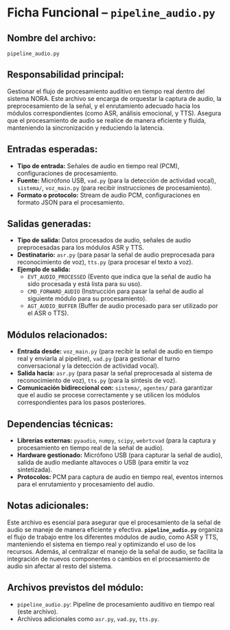 # Ficha Funcional – `pipeline_audio.py`

## Nombre del archivo:
`pipeline_audio.py`

## Responsabilidad principal:
Gestionar el flujo de procesamiento auditivo en tiempo real dentro del sistema NORA. Este archivo se encarga de orquestar la captura de audio, la preprocesamiento de la señal, y el enrutamiento adecuado hacia los módulos correspondientes (como ASR, análisis emocional, y TTS). Asegura que el procesamiento de audio se realice de manera eficiente y fluida, manteniendo la sincronización y reduciendo la latencia.

## Entradas esperadas:
- **Tipo de entrada:** Señales de audio en tiempo real (PCM), configuraciones de procesamiento.
- **Fuente:** Micrófono USB, `vad.py` (para la detección de actividad vocal), `sistema/`, `voz_main.py` (para recibir instrucciones de procesamiento).
- **Formato o protocolo:** Stream de audio PCM, configuraciones en formato JSON para el procesamiento.

## Salidas generadas:
- **Tipo de salida:** Datos procesados de audio, señales de audio preprocesadas para los módulos ASR y TTS.
- **Destinatario:** `asr.py` (para pasar la señal de audio preprocesada para reconocimiento de voz), `tts.py` (para procesar el texto a voz).
- **Ejemplo de salida:**
  - `EVT_AUDIO_PROCESSED` (Evento que indica que la señal de audio ha sido procesada y está lista para su uso).
  - `CMD_FORWARD_AUDIO` (Instrucción para pasar la señal de audio al siguiente módulo para su procesamiento).
  - `AGT_AUDIO_BUFFER` (Buffer de audio procesado para ser utilizado por el ASR o TTS).

## Módulos relacionados:
- **Entrada desde:** `voz_main.py` (para recibir la señal de audio en tiempo real y enviarla al pipeline), `vad.py` (para gestionar el turno conversacional y la detección de actividad vocal).
- **Salida hacia:** `asr.py` (para pasar la señal preprocesada al sistema de reconocimiento de voz), `tts.py` (para la síntesis de voz).
- **Comunicación bidireccional con:** `sistema/`, `agentes/` para garantizar que el audio se procese correctamente y se utilicen los módulos correspondientes para los pasos posteriores.

## Dependencias técnicas:
- **Librerías externas:** `pyaudio`, `numpy`, `scipy`, `webrtcvad` (para la captura y procesamiento en tiempo real de la señal de audio).
- **Hardware gestionado:** Micrófono USB (para capturar la señal de audio), salida de audio mediante altavoces o USB (para emitir la voz sintetizada).
- **Protocolos:** PCM para captura de audio en tiempo real, eventos internos para el enrutamiento y procesamiento del audio.

## Notas adicionales:
Este archivo es esencial para asegurar que el procesamiento de la señal de audio se maneje de manera eficiente y efectiva. **`pipeline_audio.py`** organiza el flujo de trabajo entre los diferentes módulos de audio, como ASR y TTS, manteniendo el sistema en tiempo real y optimizando el uso de los recursos. Además, al centralizar el manejo de la señal de audio, se facilita la integración de nuevos componentes o cambios en el procesamiento de audio sin afectar al resto del sistema.

## Archivos previstos del módulo:
- `pipeline_audio.py`: Pipeline de procesamiento auditivo en tiempo real (este archivo).
- Archivos adicionales como `asr.py`, `vad.py`, `tts.py`.
